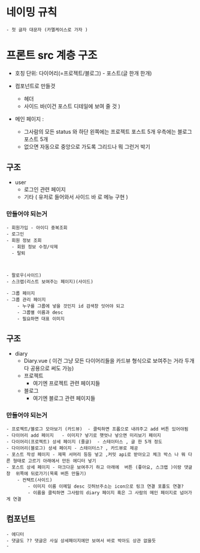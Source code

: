 # 네이밍 규칙
    - 첫 글자 대문자 (카멜케이스로 가자 )


# 프론트 src 계층 구조 
- 호칭 단위: 다이어리(=프로젝트/블로그) - 포스트(글 한개 한개)

- 컴포넌트로 만들것 
  - 헤더
  - 사이드 바(이건 포스트 디테일에 보여 줄 것 )


- 메인 페이지 : 
    - 그사람의 모든 status 와 하단 왼쪽에는 프로젝트 포스트 5개 우측에는 블로그 포스트 5개 
    - 없으면 자동으로 중앙으로 가도록 그리드나 뭐 그런거 박기 




## 구조
- user
    - 로그인 관련 페이지
    - 기타 ( 유저로 들어와서 사이드 바 로 메뉴 구현 )

### 만들어야 되는거    
    - 회원가입 - 아이디 중복조회
    - 로그인
    - 회원 정보 조회
      - 회원 정보 수정/삭제
      - 탈퇴



    - 팔로우(사이드)
    - 스크랩(리스트 보여주는 페이지)(사이드)
    
    - 그룹 페이지
    - 그룹 관리 페이지 
        - 누구를 그룹에 넣을 것인지 id 검색창 잇어야 되고 
        - 그룹별 이름과 desc 
        - 필요하면 대표 이미지 

    
## 구조
- diary 
    - Diary.vue ( 이건 그냥 모든 다이어리들을 카드뷰 형식으로 보여주는 거라 두개다 공용으로 써도 가능)
    - 프로젝트 
        - 여기엔 프로젝트 관련 페이지들
    - 블로그 
        - 여기엔 블로그 관련 페이지들 
### 만들어야 되는거
    - 프로젝트/블로그 모아보기 (카드뷰)  - 클릭하면 프롭으로 내려주고 add 버튼 있어야됨
    - 다이어리 add 페이지   - 이미지? 넣기로 햇엇나 넣으면 미리보기 페이지
    - 다이어리(프로젝트) 상세 페이지 (줄글)  - 스테이터스 , 글 한 5개 정도    
    - 다이어리(블로그) 상세 페이지 - 스테이터스? , 카드뷰로 제공
    - 포스트 작성 페이지 - 제목 서머리 등등 넣고 ,커밋 api로 받아오고 체크 박스 나 뭐 다른 형태로 고르기 아래에서 만든 에디터 넣기
    - 포스트 상세 페이지 - 마크다운 보여주기 하고 아래에  버튼 (좋아요, 스크랩 )이랑 댓글창  위쪽에 뒤로가기(목록 버튼 만들기)
        - 컨택트(사이드) 
            - 이미지 이름 이메일 desc 깃허브주소는 icon으로 링크 연결 포폴도 연결? 
            - 이름을 클릭하면 그사람의 diary 페이지 혹은 그 사람의 메인 페이지로 넘어가게 연결
## 컴포넌트
    - 에디터 
    - 댓글도 ?? 댓글은 사실 상세페이지에만 보여서 바로 박아도 상관 없을듯 
    -  